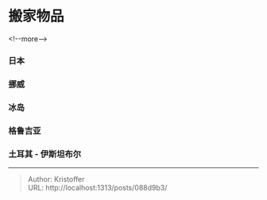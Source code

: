 # 搬家物品


&lt;!--more--&gt;

### 日本

### 挪威
### 冰岛


### 格鲁吉亚
### 土耳其 - 伊斯坦布尔

---

> Author: Kristoffer  
> URL: http://localhost:1313/posts/088d9b3/  

